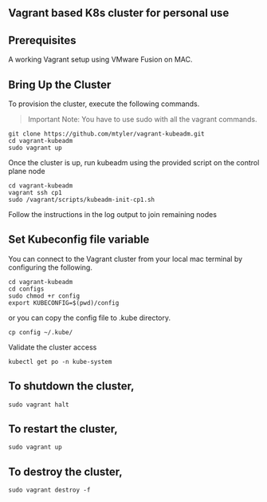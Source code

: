 ## Vagrant based K8s cluster for personal use

## Prerequisites

A working Vagrant setup using VMware Fusion on MAC.

## Bring Up the Cluster

To provision the cluster, execute the following commands.

> Important Note: You have to use sudo with all the vagrant commands.

```shell
git clone https://github.com/mtyler/vagrant-kubeadm.git
cd vagrant-kubeadm
sudo vagrant up
```

Once the cluster is up, run kubeadm using the provided script on the control plane node

```shell
cd vagrant-kubeadm
vagrant ssh cp1
sudo /vagrant/scripts/kubeadm-init-cp1.sh
```

Follow the instructions in the log output to join remaining nodes

## Set Kubeconfig file variable

You can connect to the Vagrant cluster from your local mac terminal by configuring the following.

```shell
cd vagrant-kubeadm
cd configs
sudo chmod +r config 
export KUBECONFIG=$(pwd)/config
```

or you can copy the config file to .kube directory.

```shell
cp config ~/.kube/
```

Validate the cluster access

```shell
kubectl get po -n kube-system
```

## To shutdown the cluster,

```shell
sudo vagrant halt
```

## To restart the cluster,

```shell
sudo vagrant up
```

## To destroy the cluster,

```shell
sudo vagrant destroy -f
```
